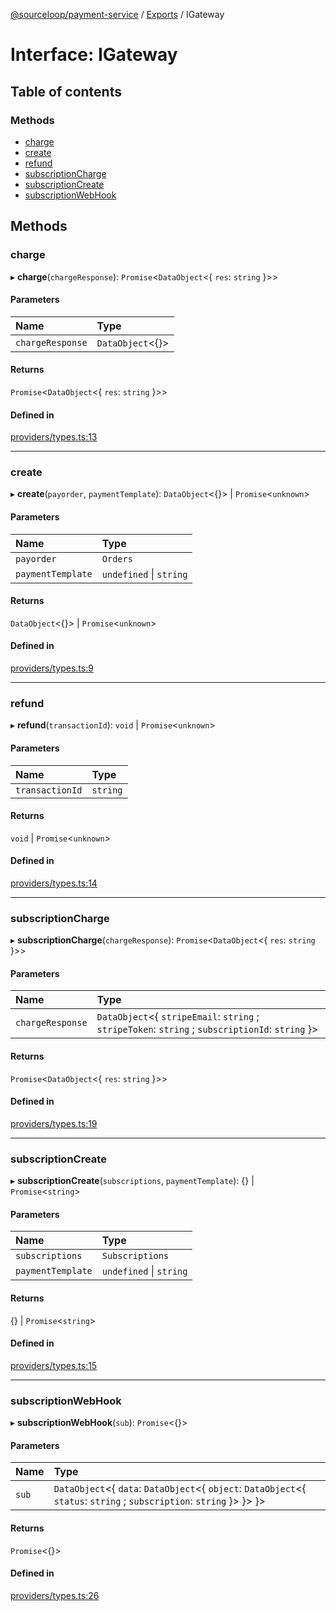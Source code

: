 [@sourceloop/payment-service](../README.md) / [Exports](../modules.md) / IGateway

# Interface: IGateway

## Table of contents

### Methods

- [charge](IGateway.md#charge)
- [create](IGateway.md#create)
- [refund](IGateway.md#refund)
- [subscriptionCharge](IGateway.md#subscriptioncharge)
- [subscriptionCreate](IGateway.md#subscriptioncreate)
- [subscriptionWebHook](IGateway.md#subscriptionwebhook)

## Methods

### charge

▸ **charge**(`chargeResponse`): `Promise`<`DataObject`<{ `res`: `string`  }\>\>

#### Parameters

| Name | Type |
| :------ | :------ |
| `chargeResponse` | `DataObject`<{}\> |

#### Returns

`Promise`<`DataObject`<{ `res`: `string`  }\>\>

#### Defined in

[providers/types.ts:13](https://github.com/codeweb05/repo1/blob/a4cf318/services/payment-service/src/providers/types.ts#L13)

___

### create

▸ **create**(`payorder`, `paymentTemplate`): `DataObject`<{}\> \| `Promise`<`unknown`\>

#### Parameters

| Name | Type |
| :------ | :------ |
| `payorder` | `Orders` |
| `paymentTemplate` | `undefined` \| `string` |

#### Returns

`DataObject`<{}\> \| `Promise`<`unknown`\>

#### Defined in

[providers/types.ts:9](https://github.com/codeweb05/repo1/blob/a4cf318/services/payment-service/src/providers/types.ts#L9)

___

### refund

▸ **refund**(`transactionId`): `void` \| `Promise`<`unknown`\>

#### Parameters

| Name | Type |
| :------ | :------ |
| `transactionId` | `string` |

#### Returns

`void` \| `Promise`<`unknown`\>

#### Defined in

[providers/types.ts:14](https://github.com/codeweb05/repo1/blob/a4cf318/services/payment-service/src/providers/types.ts#L14)

___

### subscriptionCharge

▸ **subscriptionCharge**(`chargeResponse`): `Promise`<`DataObject`<{ `res`: `string`  }\>\>

#### Parameters

| Name | Type |
| :------ | :------ |
| `chargeResponse` | `DataObject`<{ `stripeEmail`: `string` ; `stripeToken`: `string` ; `subscriptionId`: `string`  }\> |

#### Returns

`Promise`<`DataObject`<{ `res`: `string`  }\>\>

#### Defined in

[providers/types.ts:19](https://github.com/codeweb05/repo1/blob/a4cf318/services/payment-service/src/providers/types.ts#L19)

___

### subscriptionCreate

▸ **subscriptionCreate**(`subscriptions`, `paymentTemplate`): {} \| `Promise`<`string`\>

#### Parameters

| Name | Type |
| :------ | :------ |
| `subscriptions` | `Subscriptions` |
| `paymentTemplate` | `undefined` \| `string` |

#### Returns

{} \| `Promise`<`string`\>

#### Defined in

[providers/types.ts:15](https://github.com/codeweb05/repo1/blob/a4cf318/services/payment-service/src/providers/types.ts#L15)

___

### subscriptionWebHook

▸ **subscriptionWebHook**(`sub`): `Promise`<{}\>

#### Parameters

| Name | Type |
| :------ | :------ |
| `sub` | `DataObject`<{ `data`: `DataObject`<{ `object`: `DataObject`<{ `status`: `string` ; `subscription`: `string`  }\>  }\>  }\> |

#### Returns

`Promise`<{}\>

#### Defined in

[providers/types.ts:26](https://github.com/codeweb05/repo1/blob/a4cf318/services/payment-service/src/providers/types.ts#L26)
